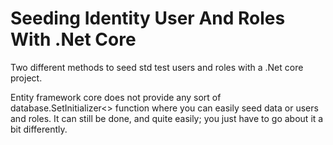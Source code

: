 # Seeding Identity User And Roles With .Net Core
Two different methods to seed std test users and roles with a .Net core project.

Entity framework core does not provide any sort of database.SetInitializer<> function where you can easily seed data or users and roles.
It can still be done, and quite easily; you just have to go about it a bit differently.
